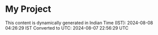 # My Project

This content is dynamically generated in Indian Time (IST): 2024-08-08 04:26:29 IST
Converted to UTC: 2024-08-07 22:56:29 UTC
